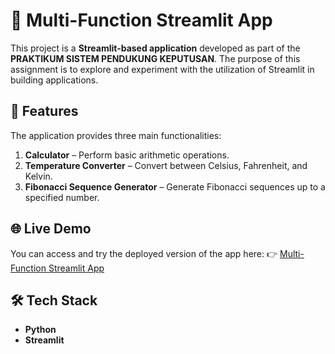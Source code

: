 # 🧮 Multi-Function Streamlit App

This project is a **Streamlit-based application** developed as part of the **PRAKTIKUM SISTEM PENDUKUNG KEPUTUSAN**.
The purpose of this assignment is to explore and experiment with the utilization of Streamlit in building applications.

## 📌 Features

The application provides three main functionalities:

1. **Calculator** – Perform basic arithmetic operations.
2. **Temperature Converter** – Convert between Celsius, Fahrenheit, and Kelvin.
3. **Fibonacci Sequence Generator** – Generate Fibonacci sequences up to a specified number.

## 🌐 Live Demo

You can access and try the deployed version of the app here:
👉 [Multi-Function Streamlit App](https://app-1-rimuren-calculator.streamlit.app/)

## 🛠️ Tech Stack

* **Python**
* **Streamlit**
